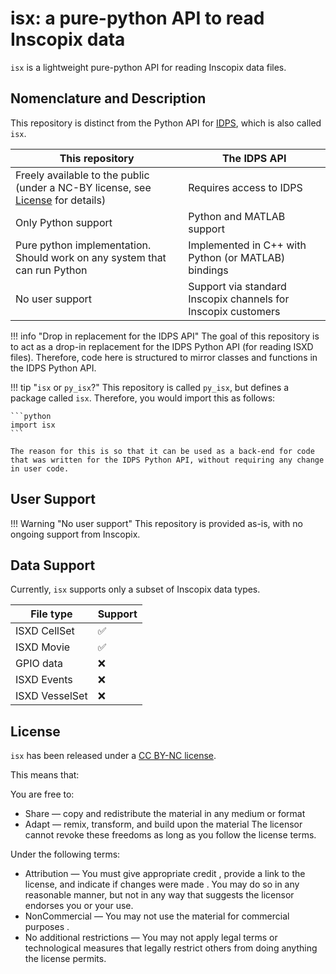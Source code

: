 # isx: a pure-python API to read Inscopix data

`isx` is a lightweight pure-python API for reading 
Inscopix data files. 

## Nomenclature and Description

This repository is distinct from the Python API for [IDPS](https://inscopix.com/software-analysis-miniscope-imaging/), which is also called `isx`. 

| This repository | The IDPS  API |
| --------------- | ------------------- |
| Freely available to the public (under a NC-BY license, see [License](LICENSE.md) for details) | Requires access to IDPS |
| Only Python support | Python and MATLAB support |
| Pure python implementation. Should work on any system that can run Python | Implemented in C++ with Python (or MATLAB) bindings |
| No user support | Support via standard Inscopix channels for Inscopix customers | 


!!! info "Drop in replacement for the IDPS API"
    The goal of this repository is to act as a drop-in replacement for the IDPS Python API (for reading ISXD files). Therefore, code here is structured to mirror classes and functions in the IDPS Python API.  


!!! tip "`isx` or `py_isx`?"
    This repository is called `py_isx`, but defines a package called `isx`. Therefore, you would import this as follows:

    ```python
    import isx
    ```

    The reason for this is so that it can be used as a back-end for code that was written for the IDPS Python API, without requiring any change in user code.

## User Support

!!! Warning "No user support"
    This repository is provided as-is, with no ongoing support from Inscopix. 

## Data Support

Currently, `isx` supports only a subset of Inscopix data types.


|  File type | Support |
|  --------- | ------- |
| ISXD CellSet   | ✅ |
| ISXD Movie   | ✅ |
| GPIO data   | ❌ |
| ISXD Events   | ❌ |
| ISXD VesselSet   | ❌ |

## License 

`isx` has been released under a [CC BY-NC license](https://creativecommons.org/licenses/by-nc/4.0/).

This means that:

 You are free to:

- Share — copy and redistribute the material in any medium or format
- Adapt — remix, transform, and build upon the material
    The licensor cannot revoke these freedoms as long as you follow the license terms.

Under the following terms:

- Attribution — You must give appropriate credit , provide a link to the license, and indicate if changes were made . You may do so in any reasonable manner, but not in any way that suggests the licensor endorses you or your use.
- NonCommercial — You may not use the material for commercial purposes .
- No additional restrictions — You may not apply legal terms or technological measures that legally restrict others from doing anything the license permits.
